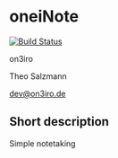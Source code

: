 # oneiNote
[![Build Status](https://travis-ci.com/on3iro/oneiNote.svg?token=tEoAwHFnMPoxDCT97vVz)](https://travis-ci.com/on3iro/oneiNote/)

on3iro

Theo Salzmann

dev@on3iro.de

## Short description
Simple notetaking

